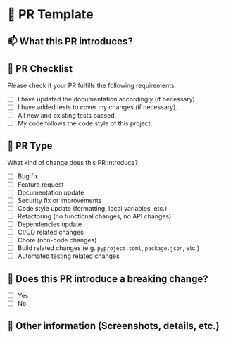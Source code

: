 # 📩 PR Template

## 📫  What this PR introduces?

## 📝 PR Checklist

Please check if your PR fulfills the following requirements:

- [ ] I have updated the documentation accordingly (if necessary).
- [ ] I have added tests to cover my changes (if necessary).
- [ ] All new and existing tests passed.
- [ ] My code follows the code style of this project.

## 📂 PR Type

What kind of change does this PR introduce?

- [ ] Bug fix
- [ ] Feature request
- [ ] Documentation update
- [ ] Security fix or improvements
- [ ] Code style update (formatting, local variables, etc.)
- [ ] Refactoring (no functional changes, no API changes)
- [ ] Dependencies update
- [ ] CI/CD related changes
- [ ] Chore (non-code changes)
- [ ] Build related changes (e.g. `pyproject.toml`, `package.json`, etc.)
- [ ] Automated testing related changes

## 🔨 Does this PR introduce a breaking change?

- [ ] Yes
- [ ] No

## 📎 Other information (Screenshots, details, etc.)
